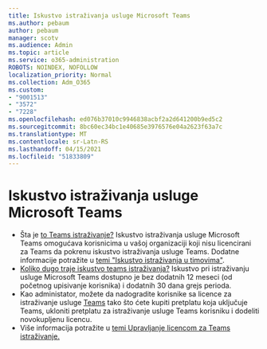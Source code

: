 ```yaml
---
title: Iskustvo istraživanja usluge Microsoft Teams
ms.author: pebaum
author: pebaum
manager: scotv
ms.audience: Admin
ms.topic: article
ms.service: o365-administration
ROBOTS: NOINDEX, NOFOLLOW
localization_priority: Normal
ms.collection: Adm_O365
ms.custom:
- "9001513"
- "3572"
- "7228"
ms.openlocfilehash: ed076b37010c9946838acbf2a2d641200b9ed5c2
ms.sourcegitcommit: 8bc60ec34bc1e40685e3976576e04a2623f63a7c
ms.translationtype: MT
ms.contentlocale: sr-Latn-RS
ms.lasthandoff: 04/15/2021
ms.locfileid: "51833809"
---
```

# <a name="microsoft-teams-exploratory-experience"></a>Iskustvo istraživanja usluge Microsoft Teams

- Šta je [to Teams istraživanje?](https://docs.microsoft.com/microsoftteams/teams-exploratory) Iskustvo istraživanja usluge Microsoft Teams omogućava korisnicima u vašoj organizaciji koji nisu licencirani za Teams da pokrenu iskustvo istraživanja usluge Teams. Dodatne informacije potražite u [temi "Iskustvo istraživanja u timovima"](https://docs.microsoft.com/microsoftteams/teams-exploratory#whats-in-the-teams-exploratory-experience).
- [Koliko dugo traje iskustvo teams istraživanja?](https://docs.microsoft.com/microsoftteams/teams-exploratory#how-long-does-the-teams-exploratory-experience-last) Iskustvo pri istraživanju usluge Microsoft Teams dostupno je bez dodatnih 12 meseci (od početnog upisivanje korisnika) i dodatnih 30 dana grejs perioda.
- Kao administator, možete da nadogradite korisnike sa licence za istraživanje usluge [Teams](https://docs.microsoft.com/microsoftteams/teams-exploratory#upgrade-users-from-the-teams-exploratory-license) tako što ćete kupiti pretplatu koja uključuje Teams, ukloniti pretplatu za istraživanje usluge Teams korisniku i dodeliti novokupljenu licencu.
- Više informacija potražite u [temi Upravljanje licencom za Teams istraživanje.](https://docs.microsoft.com/microsoftteams/teams-exploratory)
